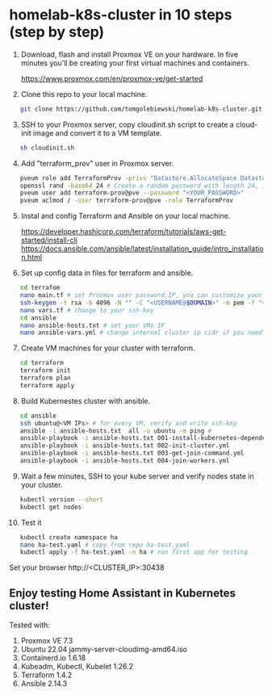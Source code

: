 # homelab-k8s-cluster in 10 steps (step by step)

1. Download, flash and install Proxmox VE on your hardware. In five minutes you'll be creating your first virtual machines and containers.

   https://www.proxmox.com/en/proxmox-ve/get-started

2. Clone this repo to your local machine.
```bash
   git clone https://github.com/tomgolebiewski/homelab-k8s-cluster.git
```
3. SSH to your Proxmox server, copy cloudinit.sh script to create a cloud-init image and convert it to a VM template.

```bash
   sh cloudinit.sh
```
4. Add "terraform_prov" user in Proxmox server.
```bash
   pveum role add TerraformProv -privs "Datastore.AllocateSpace Datastore.Audit Pool.Allocate Sys.Audit VM.Allocate VM.Audit VM.Clone VM.Config.CDROM VM.Config.CPU VM.Config.Cloudinit VM.Config.Disk VM.Config.HWType VM.Config.Memory VM.Config.Network VM.Config.Options VM.Monitor VM.PowerMgmt"
   openssl rand -base64 24 # Create a random password with length 24, if you need
   pveum user add terraform-prov@pve --password "<YOUR_PASSWORD>"
   pveum aclmod / -user terraform-prov@pve -role TerraformProv
```
5. Instal and config Terraform and Ansible on your local machine.

   https://developer.hashicorp.com/terraform/tutorials/aws-get-started/install-cli
   https://docs.ansible.com/ansible/latest/installation_guide/intro_installation.html

6. Set up config data in files for terraform and ansible.
```bash
   cd terrafom
   nano main.tf # set Proxmox user password,IP, you can customize your VMs (IP, CPU, RAM, storage, vmid, etc)  
   ssh-keygen -t rsa -b 4096 -N "" -C "<USERNAME@$DOMAIN>" -m pem -f "<YOUR_KEY>" # generate, if you need new ssh-key
   nano vars.tf # change to your ssh-key
   cd ansible
   nano ansible-hosts.txt # set your VMs IP
   nano ansible-vars.yml # change internal cluster ip cidr if you need
```
7. Create VM machines for your cluster with terraform.
```bash
   cd terraform
   terraform init
   terraform plan
   terraform apply
```   
8. Build Kubernestes cluster with ansible.
```bash
   cd ansible
   ssh ubuntu@<VM IPs> # for every VM, verify and write ssh-key
   ansible -i ansible-hosts.txt  all -u ubuntu -m ping # 
   ansible-playbook -i ansible-hosts.txt 001-install-kubernetes-dependencies.yml
   ansible-playbook -i ansible-hosts.txt 002-init-cluster.yml
   ansible-playbook -i ansible-hosts.txt 003-get-join-command.yml
   ansible-playbook -i ansible-hosts.txt 004-join-workers.yml
```   
9. Wait a few minutes, SSH to your kube server and verify nodes state in your cluster.
```bash
   kubectl version --short
   kubectl get nodes
```
10. Test it
```bash
   kubectl create namespace ha
   nano ha-test.yaml # copy from repo ha-test.yaml
   kubectl apply -f ha-test.yaml -n ha # run first app for testing
```
  Set your browser http://<CLUSTER_IP>:30438

## Enjoy testing Home Assistant in Kubernetes cluster!

Tested with:
1. Proxmox VE 7.3
2. Ubuntu 22.04 jammy-server-cloudimg-amd64.iso
3. Containerd.io 1.6.18
4. Kubeadm, Kubectl, Kubelet 1.26.2
5. Terraform 1.4.2
6. Ansible 2.14.3




